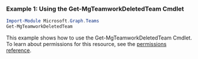 ### Example 1: Using the Get-MgTeamworkDeletedTeam Cmdlet
```powershell
Import-Module Microsoft.Graph.Teams
Get-MgTeamworkDeletedTeam
```
This example shows how to use the Get-MgTeamworkDeletedTeam Cmdlet.
To learn about permissions for this resource, see the [permissions reference](/graph/permissions-reference).
